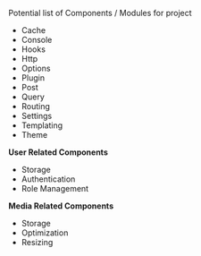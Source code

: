 Potential list of Components / Modules for project
- Cache
- Console
- Hooks
- Http
- Options
- Plugin
- Post
- Query
- Routing
- Settings
- Templating
- Theme
  
__User Related Components__  
- Storage
- Authentication
- Role Management

__Media Related Components__
- Storage
- Optimization
- Resizing
